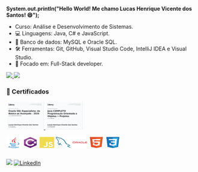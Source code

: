 

**System.out.println("Hello World! Me chamo Lucas Henrique Vicente dos Santos! 😄");**

- Curso: Análise e Desenvolvimento de Sistemas.
- 💻 Linguagens: Java, C# e JavaScript.
- 👾 Banco de dados: MySQL e Oracle SQL.
- 🛠️ Ferramentas: Git, GitHub, Visual Studio Code, IntelliJ IDEA e Visual Studio.
- 🧠 Focado em: Full-Stack developer.

<div>
  <a href="https://github.com/LucasVicentee">
    <img height="180em" src="https://github-readme-stats.vercel.app/api?username=LucasVicentee&show_icons=true&theme=dark&include_all_commits=true"/>
    <img height="180em" src="https://github-readme-stats.vercel.app/api/top-langs/?username=LucasVicentee&layout=compact&langs_count=16&theme=dark"/>
  </a>
</div>

### 🏅 Certificados

<a href="https://drive.google.com/file/d/1VOFFQB4538mB5Yr2AanFIaDgDi50WaLx/view?usp=sharing" target="_blank">
  <img src="./Certificados/CertificadoCursoOracleUdemy.png" width="100px" alt="Certificado Curso Oracle - Udemy">
</a>
<a href="https://drive.google.com/file/d/1bmY_-5jBQT8aYwO0V4BjDJLDuBbGmol7/view?usp=sharing" target="_blank">
  <img src="./Certificados/CertificadoCursoJavaUdemy.png" width="100px" alt="Certificado Java COMPLETO - Udemy">
</a>

<div style="display: inline_block"><br>
  <img align="center" alt="Lucas-Java" height="30" width="40" src="https://raw.githubusercontent.com/devicons/devicon/master/icons/java/java-original.svg">
  <img align="center" alt="Lucas-Csharp" height="30" width="40" src="https://raw.githubusercontent.com/devicons/devicon/master/icons/csharp/csharp-original.svg">
  <img align="center" alt="Lucas-Js" height="30" width="40" src="https://raw.githubusercontent.com/devicons/devicon/master/icons/javascript/javascript-plain.svg">
  <img align="center" alt="Lucas-MySQL" height="30" width="40" src="https://raw.githubusercontent.com/devicons/devicon/master/icons/mysql/mysql-original.svg">
  <img align="center" alt="Lucas-Oracle" height="30" width="40" src="https://raw.githubusercontent.com/devicons/devicon/master/icons/oracle/oracle-original.svg">
  <img align="center" alt="Lucas-HTML" height="30" width="40" src="https://raw.githubusercontent.com/devicons/devicon/master/icons/html5/html5-original.svg">
  <img align="center" alt="Lucas-CSS" height="30" width="40" src="https://raw.githubusercontent.com/devicons/devicon/master/icons/css3/css3-original.svg">
</div>

##

<div style="margin-top: 10px;">
  <a href="mailto:lh201612@gmail.com"><img src="https://img.shields.io/badge/-Gmail-%23333333?style=for-the-badge&logo=gmail&logoColor=red" target=" blank"></a>
  <a href="https://www.linkedin.com/in/lucas-henrique-vicente-dos-santos-0766612b2/" target="_blank" rel="noopener noreferrer">
  <img src="https://img.shields.io/badge/-LinkedIn-%230077B5?style=for-the-badge&logo=linkedin&logoColor=white" alt="LinkedIn" />
</a>
</div>
